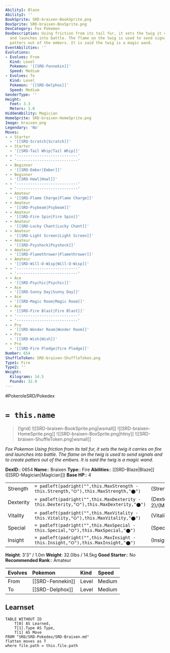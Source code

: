 ```yaml
---
Ability1: Blaze
Ability2: ''
BookSprite: SRD-braixen-BookSprite.png
BoxSprite: SRD-braixen-BoxSprite.png
DexCategory: Fox Pokemon
DexDescription: Using friction from its tail fur, it sets the twig it carries on fire
  and launches into battle. The flame on the twig is used to send signals and to create
  patters out of the embers. It is said the twig is a magic wand.
EventAbilities: ''
Evolutions:
- Evolves: From
  Kind: Level
  Pokemon: '[[SRD-Fennekin]]'
  Speed: Medium
- Evolves: To
  Kind: Level
  Pokemon: '[[SRD-Delphox]]'
  Speed: Medium
GenderType: ''
Height:
  Feet: 3.3
  Meters: 1.0
HiddenAbility: Magician
HomeSprite: SRD-braixen-HomeSprite.png
Image: braixen.png
Legendary: 'No'
Moves:
- - Starter
  - '[[SRD-Scratch|Scratch]]'
- - Starter
  - '[[SRD-Tail Whip|Tail Whip]]'
- - '---------------------------'
  - '---------------------------'
- - Beginner
  - '[[SRD-Ember|Ember]]'
- - Beginner
  - '[[SRD-Howl|Howl]]'
- - '---------------------------'
  - '---------------------------'
- - Amateur
  - '[[SRD-Flame Charge|Flame Charge]]'
- - Amateur
  - '[[SRD-Psybeam|Psybeam]]'
- - Amateur
  - '[[SRD-Fire Spin|Fire Spin]]'
- - Amateur
  - '[[SRD-Lucky Chant|Lucky Chant]]'
- - Amateur
  - '[[SRD-Light Screen|Light Screen]]'
- - Amateur
  - '[[SRD-Psyshock|Psyshock]]'
- - Amateur
  - '[[SRD-Flamethrower|Flamethrower]]'
- - Amateur
  - '[[SRD-Will-O-Wisp|Will-O-Wisp]]'
- - '---------------------------'
  - '---------------------------'
- - Ace
  - '[[SRD-Psychic|Psychic]]'
- - Ace
  - '[[SRD-Sunny Day|Sunny Day]]'
- - Ace
  - '[[SRD-Magic Room|Magic Room]]'
- - Ace
  - '[[SRD-Fire Blast|Fire Blast]]'
- - '---------------------------'
  - '---------------------------'
- - Pro
  - '[[SRD-Wonder Room|Wonder Room]]'
- - Pro
  - '[[SRD-Wish|Wish]]'
- - Pro
  - '[[SRD-Fire Pledge|Fire Pledge]]'
Number: 654
ShuffleToken: SRD-braixen-ShuffleToken.png
Type1: Fire
Type2: ''
Weight:
  Kilograms: 14.5
  Pounds: 32.0
---
```


#PokeroleSRD/Pokedex

# `= this.name`

> [!grid]
> ![[SRD-braixen-BookSprite.png|wsmall]]
> ![[SRD-braixen-HomeSprite.png]]
> ![[SRD-braixen-BoxSprite.png|htiny]]
> ![[SRD-braixen-ShuffleToken.png|wsmall]]


*Fox Pokemon*
*Using friction from its tail fur, it sets the twig it carries on fire and launches into battle. The flame on the twig is used to send signals and to create patters out of the embers. It is said the twig is a magic wand.*

**DexID**:: 0654
**Name**:: Braixen
**Type**:: Fire
**Abilities**:: [[SRD-Blaze|Blaze]] ([[SRD-Magician|Magician]])
**Base HP**:: 4

|           |                                                                                        |                                          |
| --------- | -------------------------------------------------------------------------------------- | ---------------------------------------- |
| Strength  | `= padleft(padright("",this.MaxStrength - this.Strength,"⭘"),this.MaxStrength,"⬤")`    | (Strength::2)/(MaxStrength::4)   |
| Dexterity | `= padleft(padright("",this.MaxDexterity - this.Dexterity,"⭘"),this.MaxDexterity,"⬤")` | (Dexterity:: 2)/(MaxDexterity::5) |
| Vitality  | `= padleft(padright("",this.MaxVitality - this.Vitality,"⭘"),this.MaxVitality,"⬤")`    | (Vitality::2)/(MaxVitality::4)   |
| Special   | `= padleft(padright("",this.MaxSpecial - this.Special,"⭘"),this.MaxSpecial,"⬤")`       | (Special::2)/(MaxSpecial::5)     |
| Insight   | `= padleft(padright("",this.MaxInsight - this.Insight,"⭘"),this.MaxInsight,"⬤")`       | (Insight::2)/(MaxInsight::5)     |

**Height**: 3'3" / 1.0m
**Weight**: 32.0lbs / 14.5kg
**Good Starter**:: No
**Recommended Rank**:: Amateur

| Evolves   | Pokemon          | Kind   | Speed   |
|:----------|:-----------------|:-------|:--------|
| From      | [[SRD-Fennekin]] | Level  | Medium  |
| To        | [[SRD-Delphox]]  | Level  | Medium  |

## Learnset

```dataview
TABLE WITHOUT ID
    T[0] AS Learned,
    T[1].Type AS Type,
    T[1] AS Move
FROM "SRD/SRD-Pokedex/SRD-Braixen.md"
flatten moves as T
where file.path = this.file.path
```
